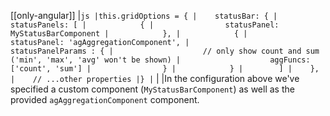 [[only-angular]]
|```js
|this.gridOptions = {
|    statusBar: {
|        statusPanels: [
|            {
|                statusPanel: MyStatusBarComponent
|            },
|            {
|                statusPanel: 'agAggregationComponent',
|                statusPanelParams : {
|                    // only show count and sum ('min', 'max', 'avg' won't be shown)
|                    aggFuncs: ['count', 'sum']
|                }
|            }
|        ]
|    },
|    // ...other properties
|}
|```
|
|In the configuration above we've specified a custom component (`MyStatusBarComponent`) as well as the provided `agAggregationComponent` component.
